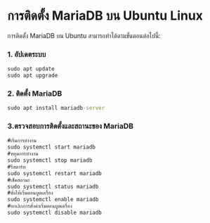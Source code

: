 # การติดตั้ง MariaDB บน Ubuntu Linux

การติดตั้ง MariaDB บน Ubuntu สามารถทำได้ตามขั้นตอนต่อไปนี้:

### 1. อัปเดตระบบ

```cmd
sudo apt update
sudo apt upgrade
```

### 2. ติดตั้ง MariaDB

```cmd
sudo apt install mariadb-server
```

### 3.ตรวจสอบการติดตั้งและสถานะของ MariaDB

```cmd
#เริ่มการทำงาน
sudo systemctl start mariadb
#หยุดการทำงาน
sudo systemctl stop mariadb
#รีสตาร์ท
sudo systemctl restart mariadb
#เช็คสถานะ
sudo systemctl status mariadb
#ตั้งให้เริ่มตอนบูตเครื่อง
sudo systemctl enable mariadb
#ยกเลิกการตั้งค่าเริ่มตอนบูตเครื่อง
sudo systemctl disable mariadb
```

